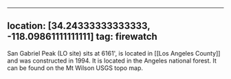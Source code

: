 
---
location: [34.24333333333333, -118.09861111111111]
tag: firewatch
---

San Gabriel Peak (LO site) sits at 6161', is located in [[Los Angeles County]] and was constructed in 1994. It is located in the Angeles national forest. It can be found on the Mt Wilson USGS topo map.

